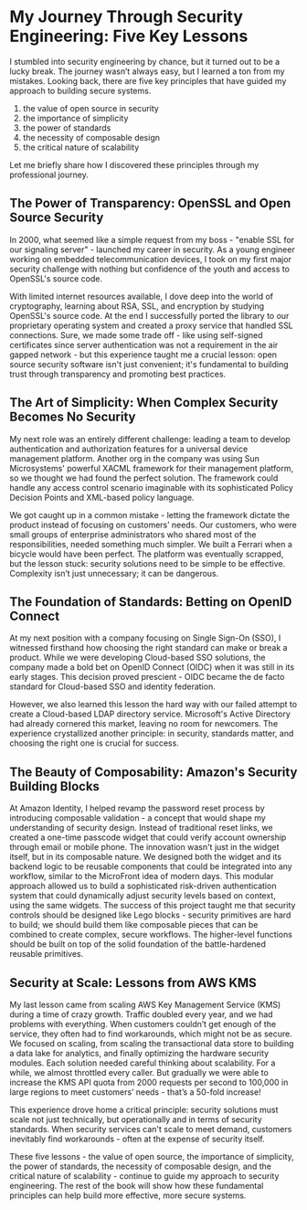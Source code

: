 # My Journey Through Security Engineering: Five Key Lessons

I stumbled into security engineering by chance, but it turned out to be a lucky break. The journey wasn’t always easy, but I learned a ton from my mistakes. Looking back, there are five key principles that have guided my approach to building secure systems. 
1. the value of open source in security
2. the importance of simplicity
3. the power of standards
4. the necessity of composable design
5. the critical nature of scalability

Let me briefly share how I discovered these principles through my professional journey.

## The Power of Transparency: OpenSSL and Open Source Security
In 2000, what seemed like a simple request from my boss - "enable SSL for our signaling server" - launched my career in security. As a young engineer working on embedded telecommunication devices, I took on my first major security challenge with nothing but confidence of the youth and access to OpenSSL's source code.

With limited internet resources available, I dove deep into the world of cryptography, learning about RSA, SSL, and encryption by studying OpenSSL's source code. At the end I successfully ported the library to our proprietary operating system and created a proxy service that handled SSL connections. Sure, we made some trade off - like using self-signed certificates since server authentication was not a requirement in the air gapped network - but this experience taught me a crucial lesson: open source security software isn't just convenient; it's fundamental to building trust through transparency and promoting best practices.

## The Art of Simplicity: When Complex Security Becomes No Security
My next role was an entirely different challenge: leading a team to develop authentication and authorization features for a universal device management platform. Another org in the company was using Sun Microsystems' powerful XACML framework for their management platform, so we thought we had found the perfect solution. The framework could handle any access control scenario imaginable with its sophisticated Policy Decision Points and XML-based policy language.

We got caught up in a common mistake - letting the framework dictate the product instead of focusing on customers’ needs. Our customers, who were small groups of enterprise administrators who shared most of the responsibilities, needed something much simpler. We built a Ferrari when a bicycle would have been perfect. The platform was eventually scrapped, but the lesson stuck: security solutions need to be simple to be effective. Complexity isn’t just unnecessary; it can be dangerous.

## The Foundation of Standards: Betting on OpenID Connect
At my next position with a company focusing on Single Sign-On (SSO), I witnessed firsthand how choosing the right standard can make or break a product. While we were developing Cloud-based SSO solutions, the company made a bold bet on OpenID Connect (OIDC) when it was still in its early stages. This decision proved prescient - OIDC became the de facto standard for Cloud-based SSO and identity federation.

However, we also learned this lesson the hard way with our failed attempt to create a Cloud-based LDAP directory service. Microsoft's Active Directory had already cornered this market, leaving no room for newcomers. The experience crystallized another principle: in security, standards matter, and choosing the right one is crucial for success.

## The Beauty of Composability: Amazon's Security Building Blocks
At Amazon Identity, I helped revamp the password reset process by introducing composable validation - a concept that would shape my understanding of security design. Instead of traditional reset links, we created a one-time passcode widget that could verify account ownership through email or mobile phone. The innovation wasn't just in the widget itself, but in its composable nature.
We designed both the widget and its backend logic to be reusable components that could be integrated into any workflow, similar to the MicroFront idea of modern days. This modular approach allowed us to build a sophisticated risk-driven authentication system that could dynamically adjust security levels based on context, using the same widgets. The success of this project taught me that security controls should be designed like Lego blocks - security primitives are hard to build; we should build them like composable pieces that can be combined to create complex, secure workflows. The higher-level functions should be built on top of the solid foundation of the battle-hardened reusable primitives.

## Security at Scale: Lessons from AWS KMS
My last lesson came from scaling AWS Key Management Service (KMS) during a time of crazy growth. Traffic doubled every year, and we had problems with everything. When customers couldn’t get enough of the service, they often had to find workarounds, which might not be as secure. We focused on scaling, from scaling the transactional data store to building a data lake for analytics, and finally optimizing the hardware security modules. Each solution needed careful thinking about scalability. For a while, we almost throttled every caller. But gradually we were able to increase the KMS API quota from 2000 requests per second to 100,000 in large regions to meet customers’ needs - that’s a 50-fold increase! 

This experience drove home a critical principle: security solutions must scale not just technically, but operationally and in terms of security standards. When security services can't scale to meet demand, customers inevitably find workarounds - often at the expense of security itself.

These five lessons - the value of open source, the importance of simplicity, the power of standards, the necessity of composable design, and the critical nature of scalability - continue to guide my approach to security engineering. The rest of the book will show how these fundamental principles can help build more effective, more secure systems.